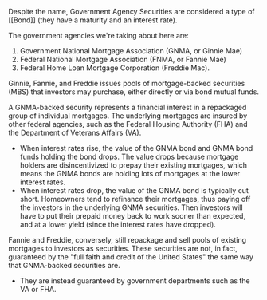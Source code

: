Despite the name, Government Agency Securities are considered a type of [[Bond]] (they have a maturity and an interest rate).

The government agencies we're taking about here are:
1. Government National Mortgage Association (GNMA, or Ginnie Mae)
2. Federal National Mortgage Association (FNMA, or Fannie Mae)
3. Federal Home Loan Mortgage Corporation (Freddie Mac).

Ginnie, Fannie, and Freddie issues pools of mortgage-backed securities (MBS) that investors may purchase, either directly or via bond mutual funds.

A GNMA-backed security represents a financial interest in a repackaged group of individual mortgages.  The underlying mortgages are insured by other federal agencies, such as the Federal Housing Authority (FHA) and the Department of Veterans Affairs (VA).
- When interest rates rise, the value of the GNMA bond and GNMA bond funds holding the bond drops.  The value drops because mortgage holders are disincentivized to prepay their existing mortgages, which means the GNMA bonds are holding lots of mortgages at the lower interest rates.
- When interest rates drop, the value of the GNMA bond is typically cut short.  Homeowners tend to refinance their mortgages, thus paying off the investors in the underlying GNMA securities. Then investors will have to put their prepaid money back to work sooner than expected, and at a lower yield (since the interest rates have dropped).

Fannie and Freddie, conversely, still repackage and sell pools of existing mortgages to investors as securities.  These securities are not, in fact, guaranteed by the "full faith and credit of the United States" the same way that GNMA-backed securities are.
- They are instead guaranteed by government departments such as the VA or FHA.